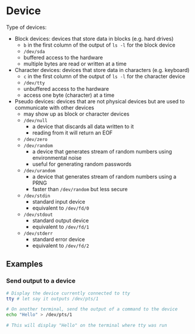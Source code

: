 # Device

Type of devices:

- Block devices: devices that store data in blocks (e.g. hard drives)
  - `b` in the first column of the output of `ls -l` for the block device
  - `/dev/sda`
  - buffered access to the hardware
  - multiple bytes are read or written at a time
- Character devices: devices that store data in characters (e.g. keyboard)
  - `c` in the first column of the output of `ls -l` for the character device
  - `/dev/tty`
  - unbuffered access to the hardware
  - access one byte (character) at a time
- Pseudo devices: devices that are not physical devices but are used to communicate with other devices
  - may show up as block or character devices
  - `/dev/null`
    - a device that discards all data written to it
    - reading from it will return an EOF
  - `/dev/zero`
  - `/dev/random`
    - a device that generates stream of random numbers using environmental noise
    - useful for generating random passwords
  - `/dev/urandom`
    - a device that generates stream of random numbers using a PRNG
    - faster than `/dev/random` but less secure
  - `/dev/stdin`
    - standard input device
    - equivalent to `/dev/fd/0`
  - `/dev/stdout`
    - standard output device
    - equivalent to `/dev/fd/1`
  - `/dev/stderr`
    - standard error device
    - equivalent to `/dev/fd/2`

## Examples

### Send output to a device

```bash
# Display the device currently connected to tty
tty # let say it outputs /dev/pts/1

# On another terminal, send the output of a command to the device
echo "Hello" > /dev/pts/1

# This will display "Hello" on the terminal where tty was run
```
